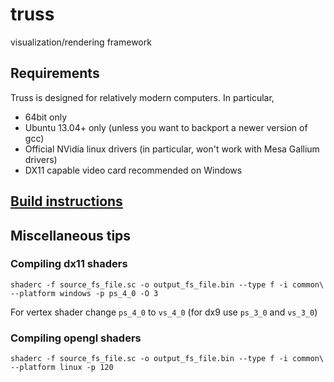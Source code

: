 # truss
visualization/rendering framework

## Requirements
Truss is designed for relatively modern computers. In particular,
- 64bit only
- Ubuntu 13.04+ only (unless you want to backport a newer version of gcc)
- Official NVidia linux drivers (in particular, won't work with Mesa Gallium drivers)
- DX11 capable video card recommended on Windows

## [Build instructions](build.md)

## Miscellaneous tips

### Compiling dx11 shaders
```
shaderc -f source_fs_file.sc -o output_fs_file.bin --type f -i common\ --platform windows -p ps_4_0 -O 3
```
For vertex shader change `ps_4_0` to `vs_4_0`
(for dx9 use `ps_3_0` and `vs_3_0`)

### Compiling opengl shaders
```
shaderc -f source_fs_file.sc -o output_fs_file.bin --type f -i common\ --platform linux -p 120
```
